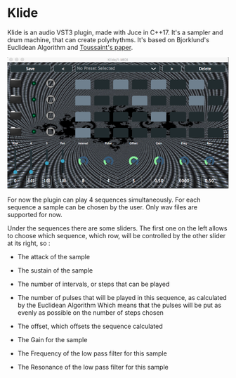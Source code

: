# Klide

Klide is an audio VST3 plugin, made with Juce in C++17.
It's a sampler and drum machine, that can create polyrhythms.
It's based on Bjorklund's Euclidean Algorithm and [Toussaint's paper](http://cgm.cs.mcgill.ca/~godfried/publications/banff.pdf).

![Pugin GUI](./Source/images/KlideGUI.png)

For now the plugin can play 4 sequences simultaneously. For each sequence a sample can be chosen by the user. Only wav files are supported for now.

Under the sequences there are some sliders.
The first one on the left allows to choose which sequence, which row, will be controlled by the other slider at its right, so :

- The attack of the sample
- The sustain of the sample

- The number of intervals, or steps that can be played
- The number of pulses that will be played in this sequence, as calculated by the Euclidean Algorithm
Which means that the pulses will be put as evenly as possible on the number of steps chosen
- The offset, which offsets the sequence calculated

- The Gain for the sample
- The Frequency of the low pass filter for this sample
- The Resonance of the low pass filter for this sample


